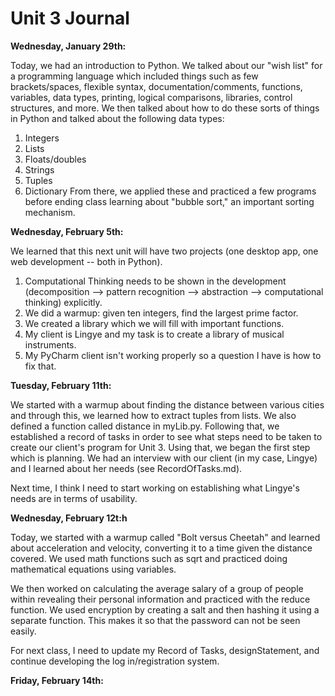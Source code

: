 Unit 3 Journal
==============

**Wednesday, January 29th:**

  Today, we had an introduction to Python. We talked about our "wish list" for a programming language which included things such as few brackets/spaces, flexible syntax, documentation/comments, functions, variables, data types, printing, logical comparisons, libraries, control structures, and more. We then talked about how to do these sorts of things in Python and talked about the following data types:
  1. Integers
  2. Lists
  3. Floats/doubles
  4. Strings
  5. Tuples
  6. Dictionary
   From there, we applied these and practiced a few programs before ending class learning about "bubble sort," an important sorting mechanism.
   
**Wednesday, February 5th:**

  We learned that this next unit will have two projects (one desktop app, one web development -- both in Python).
  1. Computational Thinking needs to be shown in the development (decomposition --> pattern recognition --> abstraction --> computational thinking) explicitly. 
  2. We did a warmup: given ten integers, find the largest prime factor. 
  3. We created a library which we will fill with important functions.
  4. My client is Lingye and my task is to create a library of musical instruments. 
  5. My PyCharm client isn't working properly so a question I have is how to fix that.
  
**Tuesday, February 11th:**

  We started with a warmup about finding the distance between various cities and through this, we learned how to extract tuples from lists. We also defined a function called distance in myLib.py.
  Following that, we established a record of tasks in order to see what steps need to be taken to create our client's program for Unit 3. Using that, we began the first step which is planning. We had an interview with our client (in my case, Lingye) and I learned about her needs (see RecordOfTasks.md).
  
  Next time, I think I need to start working on establishing what Lingye's needs are in terms of usability.  
  
**Wednesday, February 12t:h**

Today, we started with a warmup called "Bolt versus Cheetah" and learned about acceleration and velocity, converting it to a time given the distance covered. We used math functions such as sqrt and practiced doing mathematical equations using variables. 

We then worked on calculating the average salary of a group of people within revealing their personal information and practiced with the reduce function. We used encryption by creating a salt and then hashing it using a separate function. This makes it so that the password can not be seen easily. 

For next class, I need to update my Record of Tasks, designStatement, and continue developing the log in/registration system. 

**Friday, February 14th:** 

   
   
